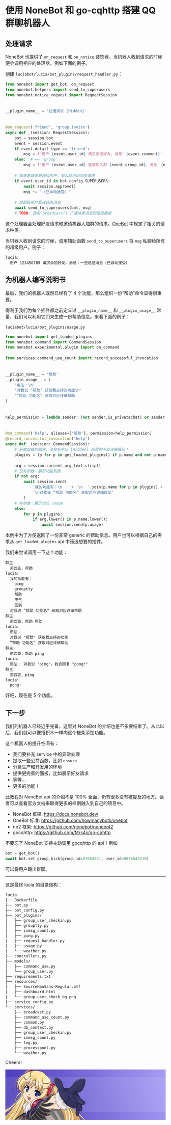 # 使用 NoneBot 和 go-cqhttp 搭建 QQ 群聊机器人

## 处理请求

NoneBot 也提供了 `on_request` 和 `on_notice` 装饰器。当机器人收到请求的时候便会调用相应的处理器，例如下面的例子。

创建 `luciabot/lucia/bot_plugins/request_handler.py`：
```py
from nonebot import get_bot, on_request
from nonebot.helpers import send_to_superusers
from nonebot.notice_request import RequestSession


__plugin_name__ = '处理请求 [Hidden]'


@on_request('friend', 'group.invite')
async def _(session: RequestSession):
    bot = session.bot
    event = session.event
    if event.detail_type == 'friend':
        msg = f'用户 {event.user_id} 请求添加好友。消息：{event.comment}'
    else:  # == 'group'
        msg = f'用户 {event.user_id} 邀请加入群 {event.group_id}。消息：{event.comment}'

    # 如果邀请者是超级用户，那么就自动同意请求
    if event.user_id in bot.config.SUPERUSERS:
        await session.approve()
        msg += '（已自动接受）'

    # 给超级用户发送这条消息
    await send_to_superusers(bot, msg)
    # TODO: 使用 broadcast() 广播这条消息到监控面板
```

这个处理器会处理好友请求和邀请机器人加群的请求。[OneBot](https://github.com/howmanybots/onebot/blob/master/v11/specs/event/request.md) 中规定了相关的请求种类。

当机器人收到请求的时候，调用辅助函数 `send_to_superusers` 将 `msg` 私聊给所有的超级用户。例子：
```
lucia:
  用户 123456789 请求添加好友。消息：一些验证消息（已自动接受）
```

## 为机器人编写说明书
最后，我们的机器人既然已经有了 4 个功能，那么组织一份“帮助”命令显得很重要。

得利于我们为每个插件都之前定义过 `__plugin_name__` 和 `__plugin_usage__` 常量，我们可以利用它们来生成一份帮助信息。来看下面的例子：

`luciabot/lucia/bot_plugins/usage.py`
```py
from nonebot import get_loaded_plugins
from nonebot.command import CommandSession
from nonebot.experimental.plugin import on_command

from services.command_use_count import record_successful_invocation


__plugin_name__ = '帮助'
__plugin_usage__ = (
    '用法：\n'
    '对我说 “帮助” 获取我支持的功能\n'
    '“帮助 功能名” 获取对应详细帮助'
)


help_permission = lambda sender: (not sender.is_privatechat) or sender.is_superuser


@on_command('help', aliases={'帮助'}, permission=help_permission)
@record_successful_invocation('help')
async def _(session: CommandSession):
    # 获取加载的插件，注意名字以 [Hidden] 结尾的不应该被展示！
    plugins = (p for p in get_loaded_plugins() if p.name and not p.name.endswith('[Hidden]'))

    arg = session.current_arg_text.strip()
    # 没有参数：展示功能列表
    if not arg:
        await session.send(
            '我的功能有：\n  ' + '\n  '.join(p.name for p in plugins) +
            '\n对我说 “帮助 功能名” 获取对应详细帮助'
        )
    # 有参数：展示对应 usage
    else:
        for p in plugins:
            if arg.lower() in p.name.lower():
                await session.send(p.usage)
```

本例中为了方便返回了一份非常 generic 的帮助信息。用户也可以根据自己的需求从 `get_loaded_plugins` api 中筛选想要的插件。

我们来尝试调用一下这个功能：
```
群主:
  莉西亚，帮助
lucia:
  我的功能有：
    ping
    grouptty
    帮助
    天气
    签到
  对我说 “帮助 功能名” 获取对应详细帮助
群主:
  莉西亚，帮助 帮助
lucia:
  用法：
  对我说 "帮助" 获取我支持的功能
  “帮助 功能名” 获取对应详细帮助
群主:
  莉西亚，帮助 ping
lucia:
  用法： 对我说 "ping"，我会回复 "pong!"
群主:
  莉西亚，ping
lucia:
  pong!
```

好吧，现在是 5 个功能。

## 下一步
我们的机器人已经近乎完备，这里对 NoneBot 的介绍也差不多要结束了。从此以后，我们就可以像搭积木一样向这个框架添加功能。

这个机器人的提升空间有：
* 我们要补充 service 中的异常处理
* 提取一些公共函数，比如 `ensure`
* 分离生产和开发用的环境
* 提供更完善的面板，比如展示好友请求
* 等等...
* 更多的功能！

此教程对 NoneBot api 的介绍不是 100% 全面，仍有很多没有被提及的地方。读者可以查看官方文档来取得更多的样例融入到自己的项目中。

* NoneBot 框架: https://docs.nonebot.dev/
* OneBot 标准: https://github.com/howmanybots/onebot
* nb2 框架: https://github.com/nonebot/nonebot2
* gocqhttp: https://github.com/Mrs4s/go-cqhttp

不要忘了 NoneBot 支持主动调用 gocqhttp 的 api！例如
```py
bot = get_bot()
await bot.set_group_kick(group_id=87654321, user_id=9876543210)
```
可以将用户踢出群聊。

-------------------------------------------------------------

这是最终 lucia 的目录结构：
```
lucia
├── Dockerfile
├── bot.py
├── bot_config.py
├── bot_plugins/
│   ├── group_user_checkin.py
│   ├── grouptty.py
│   ├── inmsg_count.py
│   ├── ping.py
│   ├── request_handler.py
│   ├── usage.py
│   └── weather.py
├── controllers.py
├── models/
│   ├── command_use.py
│   └── group_user.py
├── requirements.txt
├── resources/
│   ├── SourceHanSans-Regular.otf
│   ├── dashboard.html
│   └── group_user_check_bg.png
├── service_config.py
└── services/
    ├── broadcast.py
    ├── command_use_count.py
    ├── common.py
    ├── db_context.py
    ├── group_user_checkin.py
    ├── inmsg_count.py
    ├── log.py
    ├── processpool.py
    └── weather.py
```

Cheers!

![img](../lucia/resources/group_user_check_bg.png)
